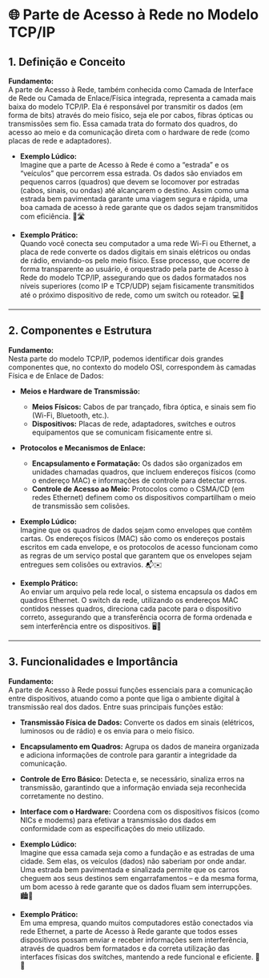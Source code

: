 # 🌐 Parte de Acesso à Rede no Modelo TCP/IP

## 1. Definição e Conceito
**Fundamento:**  
A parte de Acesso à Rede, também conhecida como Camada de Interface de Rede ou Camada de Enlace/Física integrada, representa a camada mais baixa do modelo TCP/IP. Ela é responsável por transmitir os dados (em forma de bits) através do meio físico, seja ele por cabos, fibras ópticas ou transmissões sem fio. Essa camada trata do formato dos quadros, do acesso ao meio e da comunicação direta com o hardware de rede (como placas de rede e adaptadores).

- **Exemplo Lúdico:**  
  Imagine que a parte de Acesso à Rede é como a “estrada” e os “veículos” que percorrem essa estrada. Os dados são enviados em pequenos carros (quadros) que devem se locomover por estradas (cabos, sinais, ou ondas) até alcançarem o destino. Assim como uma estrada bem pavimentada garante uma viagem segura e rápida, uma boa camada de acesso à rede garante que os dados sejam transmitidos com eficiência. 🚗🛣️

- **Exemplo Prático:**  
  Quando você conecta seu computador a uma rede Wi-Fi ou Ethernet, a placa de rede converte os dados digitais em sinais elétricos ou ondas de rádio, enviando-os pelo meio físico. Esse processo, que ocorre de forma transparente ao usuário, é orquestrado pela parte de Acesso à Rede do modelo TCP/IP, assegurando que os dados formatados nos níveis superiores (como IP e TCP/UDP) sejam fisicamente transmitidos até o próximo dispositivo de rede, como um switch ou roteador. 💻📶

---

## 2. Componentes e Estrutura
**Fundamento:**  
Nesta parte do modelo TCP/IP, podemos identificar dois grandes componentes que, no contexto do modelo OSI, correspondem às camadas Física e de Enlace de Dados:

- **Meios e Hardware de Transmissão:**  
  - **Meios Físicos:** Cabos de par trançado, fibra óptica, e sinais sem fio (Wi-Fi, Bluetooth, etc.).  
  - **Dispositivos:** Placas de rede, adaptadores, switches e outros equipamentos que se comunicam fisicamente entre si.

- **Protocolos e Mecanismos de Enlace:**  
  - **Encapsulamento e Formatação:** Os dados são organizados em unidades chamadas quadros, que incluem endereços físicos (como o endereço MAC) e informações de controle para detectar erros.  
  - **Controle de Acesso ao Meio:** Protocolos como o CSMA/CD (em redes Ethernet) definem como os dispositivos compartilham o meio de transmissão sem colisões.

- **Exemplo Lúdico:**  
  Imagine que os quadros de dados sejam como envelopes que contêm cartas. Os endereços físicos (MAC) são como os endereços postais escritos em cada envelope, e os protocolos de acesso funcionam como as regras de um serviço postal que garantem que os envelopes sejam entregues sem colisões ou extravios. 📬✉️

- **Exemplo Prático:**  
  Ao enviar um arquivo pela rede local, o sistema encapsula os dados em quadros Ethernet. O switch da rede, utilizando os endereços MAC contidos nesses quadros, direciona cada pacote para o dispositivo correto, assegurando que a transferência ocorra de forma ordenada e sem interferência entre os dispositivos. 🖥️🔀

---

## 3. Funcionalidades e Importância
**Fundamento:**  
A parte de Acesso à Rede possui funções essenciais para a comunicação entre dispositivos, atuando como a ponte que liga o ambiente digital à transmissão real dos dados. Entre suas principais funções estão:

- **Transmissão Física de Dados:** Converte os dados em sinais (elétricos, luminosos ou de rádio) e os envia para o meio físico.  
- **Encapsulamento em Quadros:** Agrupa os dados de maneira organizada e adiciona informações de controle para garantir a integridade da comunicação.  
- **Controle de Erro Básico:** Detecta e, se necessário, sinaliza erros na transmissão, garantindo que a informação enviada seja reconhecida corretamente no destino.  
- **Interface com o Hardware:** Coordena com os dispositivos físicos (como NICs e modems) para efetivar a transmissão dos dados em conformidade com as especificações do meio utilizado.

- **Exemplo Lúdico:**  
  Imagine que essa camada seja como a fundação e as estradas de uma cidade. Sem elas, os veículos (dados) não saberiam por onde andar. Uma estrada bem pavimentada e sinalizada permite que os carros cheguem aos seus destinos sem engarrafamentos – e da mesma forma, um bom acesso à rede garante que os dados fluam sem interrupções. 🏙️🚦

- **Exemplo Prático:**  
  Em uma empresa, quando muitos computadores estão conectados via rede Ethernet, a parte de Acesso à Rede garante que todos esses dispositivos possam enviar e receber informações sem interferência, através de quadros bem formatados e da correta utilização das interfaces físicas dos switches, mantendo a rede funcional e eficiente. 🏢📡